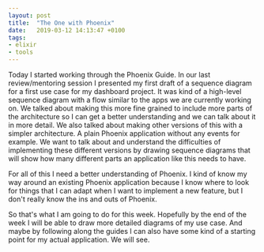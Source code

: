```yaml
---
layout: post
title:  "The One with Phoenix"
date:   2019-03-12 14:13:47 +0100
tags: 
- elixir
- tools
---
```


Today I started working through the Phoenix Guide. In our last review/mentoring session I presented my first draft of a sequence diagram for a first use case for my dashboard project. It was kind of a high-level sequence diagram with a flow similar to the apps we are currently working on. We talked about making this more fine grained to include more parts of the architecture so I can get a better understanding and we can talk about it in more detail. We also talked about making other versions of this with a simpler architecture. A plain Phoenix application without any events for example. We want to talk about and understand the difficulties of implementing these different versions by drawing sequence diagrams that will show how many different parts an application like this needs to have.

For all of this I need a better understanding of Phoenix. I kind of know my way around an existing Phoenix application because I know where to look for things that I can adapt when I want to implement a new feature, but I don't really know the ins and outs of Phoenix.

So that's what I am going to do for this week. Hopefully by the end of the week I will be able to draw more detailed diagrams of my use case. And maybe by following along the guides I can also have some kind of a starting point for my actual application. We will see.
